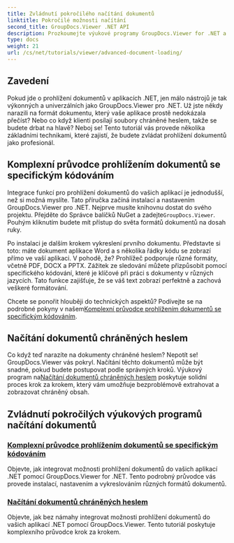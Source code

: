 ```yaml
---
title: Zvládnutí pokročilého načítání dokumentů
linktitle: Pokročilé možnosti načítání
second_title: GroupDocs.Viewer .NET API
description: Prozkoumejte výukové programy GroupDocs.Viewer for .NET a snadno integrujte pokročilé možnosti prohlížení dokumentů do vašich aplikací.
type: docs
weight: 21
url: /cs/net/tutorials/viewer/advanced-document-loading/
---
```

## Zavedení

Pokud jde o prohlížení dokumentů v aplikacích .NET, jen málo nástrojů je tak výkonných a univerzálních jako GroupDocs.Viewer pro .NET. Už jste někdy narazili na formát dokumentu, který vaše aplikace prostě nedokázala přečíst? Nebo co když klienti posílají soubory chráněné heslem, takže se budete drbat na hlavě? Neboj se! Tento tutoriál vás provede několika základními technikami, které zajistí, že budete zvládat prohlížení dokumentů jako profesionál.

## Komplexní průvodce prohlížením dokumentů se specifickým kódováním

Integrace funkcí pro prohlížení dokumentů do vašich aplikací je jednodušší, než si možná myslíte. Tato příručka začíná instalací a nastavením GroupDocs.Viewer pro .NET. Nejprve musíte knihovnu dostat do svého projektu. Přejděte do Správce balíčků NuGet a zadejte`GroupDocs.Viewer`. Pouhým kliknutím budete mít přístup do světa formátů dokumentů na dosah ruky.

Po instalaci je dalším krokem vykreslení prvního dokumentu. Představte si toto: máte dokument aplikace Word a s několika řádky kódu se zobrazí přímo ve vaší aplikaci. V pohodě, že? Prohlížeč podporuje různé formáty, včetně PDF, DOCX a PPTX. Zážitek ze sledování můžete přizpůsobit pomocí specifického kódování, které je klíčové při práci s dokumenty v různých jazycích. Tato funkce zajišťuje, že se váš text zobrazí perfektně a zachová veškeré formátování.

 Chcete se ponořit hlouběji do technických aspektů? Podívejte se na podrobné pokyny v našem[Komplexní průvodce prohlížením dokumentů se specifickým kódováním](./document-viewing-with-specific-encoding/).

## Načítání dokumentů chráněných heslem

Co když teď narazíte na dokumenty chráněné heslem? Nepotít se! GroupDocs.Viewer vás pokryl. Načítání těchto dokumentů může být snadné, pokud budete postupovat podle správných kroků. Výukový program na[Načítání dokumentů chráněných heslem](./loading-password-protected-document/) poskytuje solidní proces krok za krokem, který vám umožňuje bezproblémově extrahovat a zobrazovat chráněný obsah.

## Zvládnutí pokročilých výukových programů načítání dokumentů
### [Komplexní průvodce prohlížením dokumentů se specifickým kódováním](./document-viewing-with-specific-encoding/)
Objevte, jak integrovat možnosti prohlížení dokumentů do vašich aplikací .NET pomocí GroupDocs.Viewer for .NET. Tento podrobný průvodce vás provede instalací, nastavením a vykreslováním různých formátů dokumentů.
### [Načítání dokumentů chráněných heslem](./loading-password-protected-document/)
Objevte, jak bez námahy integrovat možnosti prohlížení dokumentů do vašich aplikací .NET pomocí GroupDocs.Viewer. Tento tutoriál poskytuje komplexního průvodce krok za krokem.